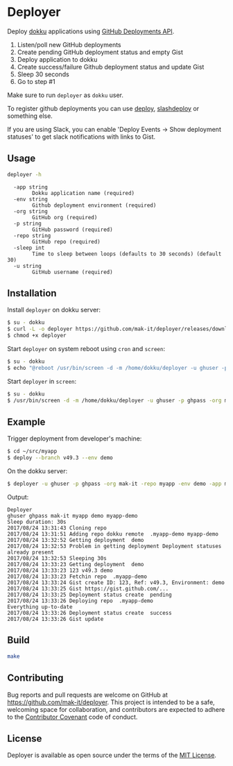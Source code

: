 # Deployer

Deploy [dokku](http://dokku.viewdocs.io/dokku/) applications using [GitHub Deployments API](https://developer.github.com/v3/repos/deployments/).

1. Listen/poll new GitHub deployments
2. Create pending GitHub deployment status and empty Gist
3. Deploy application to dokku
4. Create success/failure Github deployment status and update Gist
5. Sleep 30 seconds
6. Go to step #1

Make sure to run `deployer` as `dokku` user.

To register github deployments you can use [deploy](https://github.com/remind101/deploy),
[slashdeploy](https://github.com/remind101/slashdeploy) or something else.

If you are using Slack, you can enable 'Deploy Events -> Show deployment statuses'
to get slack notifications with links to Gist.

## Usage

```bash
deployer -h
```

```
  -app string
    	Dokku application name (required)
  -env string
    	Github deployment environment (required)
  -org string
    	GitHub org (required)
  -p string
    	GitHub password (required)
  -repo string
    	GitHub repo (required)
  -sleep int
    	Time to sleep between loops (defaults to 30 seconds) (default 30)
  -u string
    	GitHub username (required)
```

## Installation

Install `deployer` on dokku server:

```bash
$ su - dokku
$ curl -L -o deployer https://github.com/mak-it/deployer/releases/download/v0.1.1/deployer-linux-amd64
$ chmod +x deployer
```

Start `deployer` on system reboot using `cron` and `screen`:

```bash
$ su - dokku
$ echo "@reboot /usr/bin/screen -d -m /home/dokku/deployer -u ghuser -p ghpass -org mak-it -repo myapp -env demo -app myapp-demo -sleep 30" | crontab -
```

Start `deployer` in `screen`:

```bash
$ su - dokku
$ /usr/bin/screen -d -m /home/dokku/deployer -u ghuser -p ghpass -org mak-it -repo myapp -env demo -app myapp-demo -sleep 30
```

## Example

Trigger deployment from developer's machine:

```bash
$ cd ~/src/myapp
$ deploy --branch v49.3 --env demo
```

On the dokku server:

```bash
$ deployer -u ghuser -p ghpass -org mak-it -repo myapp -env demo -app myapp-demo -sleep 30
```

Output:

```
Deployer
ghuser ghpass mak-it myapp demo myapp-demo
Sleep duration: 30s
2017/08/24 13:31:43 Cloning repo  
2017/08/24 13:31:51 Adding repo dokku remote  .myapp-demo myapp-demo
2017/08/24 13:32:52 Getting deployment  demo
2017/08/24 13:32:53 Problem in getting deployment Deployment statuses already present
2017/08/24 13:32:53 Sleeping 30s
2017/08/24 13:33:23 Getting deployment  demo
2017/08/24 13:33:23 123 v49.3 demo
2017/08/24 13:33:23 Fetchin repo  .myapp-demo
2017/08/24 13:33:24 Gist create ID: 123, Ref: v49.3, Environment: demo
2017/08/24 13:33:25 Gist https://gist.github.com/...
2017/08/24 13:33:25 Deployment status create  pending
2017/08/24 13:33:26 Deploying repo  .myapp-demo
Everything up-to-date
2017/08/24 13:33:26 Deployment status create  success
2017/08/24 13:33:26 Gist update
```

## Build

```bash
make
```

## Contributing

Bug reports and pull requests are welcome on GitHub at https://github.com/mak-it/deployer. This project is intended to be a safe, welcoming space for collaboration, and contributors are expected to adhere to the [Contributor Covenant](http://contributor-covenant.org) code of conduct.

## License

Deployer is available as open source under the terms of the [MIT License](http://opensource.org/licenses/MIT).
